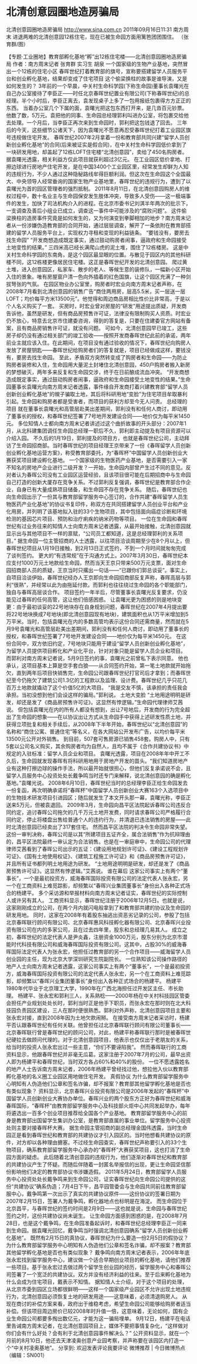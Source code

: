 # 北清创意园圈地造房骗局

北清创意园圈地造房骗局
http://www.sina.com.cn  2011年09月16日11:31  南方周末
进退两难的北清创意园12栋住宅，现在已被生命园方面用篱笆团团围住。 （张育群/图）

【专题·工业圈地】教育部孵化基地“孵”出12栋住宅楼——北清创意园圈地造房骗局
作者：南方周末记者 张育群 实习生 胡泉
一个国家级的生物产业基地，突然冒出一个12栋的住宅小区
春晖世纪打着教育部的旗号，宣称要搭建留学人员服务平台和创业孵化基地，结果却变成了住宅项目
这个偷梁换柱的故事是谁导演，又是如何发生的？
3年前的一个早晨，中关村生命科学园(下称生命园)董事长袁曙光在自己办公室接待了李臣正——时任北京春晖世纪置业有限公司(下称春晖世纪)的总经理。半个小时后，李臣正离去，袁发现桌子上多了一包用报纸包裹得方方正正的东西。
当着办公室几个下属的面，袁曙光把这包东西打开来，是几沓百元钞票。他数了数，5万元。袁把他的同事、生命园总经理郭利叫进办公室，将包裹交给他去处理。一个月后，当李臣正再次来到生命园时，郭利把这包钱退了回去。
三年后的今天，这些细节公诸天下，因为袁曙光不愿意再忍受春晖世纪打着工业园区旗号违规做住宅开发。
春晖世纪2007年2月拿着一份和教育部共同兴建“留学人员创新创业孵化基地”的合同(后来被证实是假合同)，在中关村生命科学园低价拿到了一块研发用地，却盖起了12栋LOFT住宅楼“北清创意园”，卖给了450名购房者。据袁曙光透露，相关利益方仅此项目就获利超过3亿元。
在工业园区低价拿地、打擦边球进行房地产住宅开发，是在中国3400个工业园区里，经常发生却鲜为人知的违规行为，不少人通过这种隐秘路线牟得巨额利润。但这次在生命园这个全国最大、中央领导人经常垂询的国家生物产业基地里，春晖世纪的违规行为，遭到了以袁曙光为首的园区管理者的强烈抵制。
2011年8月11日，在北清创意园购房人的维权过程中，数十名业主与生命园保安发生肢体冲突，导致多人受伤——这一极端事件的发生，加快了司法机构介入的进程。在北京市委书记刘淇半年两次的批示下，一支调查及善后小组业已成立，调查这一事件中可能涉及的“腐败问题”。
这件偷梁换柱的造房事件究竟是如何发生的，又为何演变到拳脚相加的地步？南方周末记者从一份涉嫌伪造教育部的合同开始，通过层层调查，解开了一条依附在教育部搭建的留学人员服务平台上，实现权力寻租和变现的利益链条。
“要钱没有，要房去找生命园”
“开发商想造成既定事实，通过鼓动购房者闹事，逼政府和生命园接受土地变性的结果。”
三四米高已经长满爬山虎的泥土堆，围住了12栋楼房。
这是中关村生命科学园的东南角，是这个园区最显眼的位置。与散见于园区内的其他科研楼不同，这12栋楼更像居民住宅楼。这正是春晖世纪开发的北清创意园。
爬过黄土堆，进入创意园区，私家车、散步的老人、等候生意的装修队，一幅新小区开始入住的景象。唯有房屋窗户清一色向外插着的红色国旗，让这个园区充满了一种剑拔弩张的气氛。
在园区物业办公室里，购房者时宏业向南方周末记者声称，在2008年7月看到北清创意园的销售广告“商住两用房，层高5.5米，买一层送一层LOFT；均价每平方米13500元”。他觉得和周边商品房相比性价比非常高，于是以个人名义购买了一套。
买房时，时宏业曾对房屋的“研发”用途提出质疑，开发商告诉他，虽然是研发，但有商品房预售许可证，法律没有限制购买人资质。时宏业仍不放心，特意去北京市住建委咨询，得到的答复是，只要在住建委官方网站有备案，且有商品房销售许可证，就没有问题。
可如今，北清创意园早已竣工，这些房子却仍没有通过相关部门的竣工验收——按照开发商春晖世纪此前的承诺，两年前业主就应该入住。在此期间，在项目没有通过验收的情况下，春晖世纪向购房人发放了房屋钥匙——春晖世纪给购房者们的答复就是，项目已经做成这样，要钱没有，要房去找生命园。
至此，矛盾双方突然转变成了购房者和生命园——为防止购房者装修和入住，生命园用大量泥土封堵住北清创意园，450户购房者搬入新房的梦想破灭，两年多来反复和生命园交涉，终于在日前酿成流血冲突。
“开发商想造成既定事实，通过鼓动购房者闹事，逼政府和生命园接受土地变性的结果。”生命园董事长袁曙光向南方周末记者透露，事件缘自开发商打着兴建教育部“留学人员创新创业孵化基地”的幌子骗取土地，其后将科研用地“变脸”为住宅项目牟取暴利引起。生命园和购房者都是受害者，而项目的获利方却至今无人问责。
总经理的项目
就在董事长袁曙光和高管层赴美出差期间，郭利没有和任何人商讨，即动用了董事长的授权，和春晖世纪签署了7号地开发建设合同——地价仅为每平米1450元。
多位知情人士都向南方周末记者讲述过这个曲折故事的开头部分：2007年1月，从北科建集团调任生命园总经理一职后不久，郭利即主动提及有项目资源可以介绍入园。
不久后的1月19日，郭利提及的项目方，也就是春晖世纪公司，主动拜访了生命园招商部。当时春晖世纪的项目经理王京带来了一份《春晖留学人员创新创业孵化基地运营方案》，称受教育部委托，为“春晖杯”中国留学人员创新创业大赛获奖项目建设孵化基地。
一个国家级的生物医药产业基地，是否需要引入一家不知名的房地产企业进行二级开发？一开始，生命园内部曾产生过不同的意见。反对者认为春晖公司没有工业园区运营经验，且该项目很可能在后期招商中与生命园自己打造的创新大厦存在竞争关系。不过郭利反复强调，春晖世纪是教育部合作企业，自身已有大量成熟项目储备，和生命园不存在竞争关系。
随后，春晖世纪也向生命园出示了一份其与教育部留学服务中心签订的，合作共建“春晖留学人员生物医药产业化基地”的协议书复印件，称双方在共同搭建留学人员创业平台和产业化用房，并列明了该基地拟入驻的33个生物项目，其中包括面向癌症诊断和环境检测的基因芯片项目、预防和治疗痢疾的纳米药物等项目。
一位在生命园和春晖世纪有过业务往来的知情人士向南方周末记者透露，从最开始接触，北清创意园就显示出与其他项目不一样的禀赋，“公司员工都知道，这是总经理郭利的关系项目。”
据生命园一位主管招商的人士透露，以往项目洽谈周期至少在8个月以上，但春晖世纪项目从1月19日接触，到2月13日正式签约，不到一个月时间就匆匆完成了谈判签约。
更大的“有违常规”在于沟通方式上。2007年3月30日，春晖世纪本应支付1000万元土地款给生命园，然而当天王京只带来500万元支票，面对生命园招商部人员的质疑，王京当时只撂出一句话——“已跟你们郭总谈妥”。事实上，自项目洽谈伊始，春晖世纪经办人王京即向生命园招商部反复声称，春晖高层与郭利“很熟”，并经常以此为由拖延付款。而郭利也往往绕过生命园的各个职能部门，独自与春晖高层谈合作。
项目签约一年半后，尽管董事长袁曙光反复要求，仍没能见过春晖的任何高管，这让他们倍感困惑。
让袁曙光更为困惑的则是地块变更：由于最初谈妥的22号地块存在自身规划问题，春晖世纪在2007年4月提出要将22号地块换成7号地块(即北清创意园现有地块)，建筑面积也从1万平米增加到5万平米。当时，包括袁曙光在内的多数高管均表示这份合同还需商量，然而就在5月9号袁曙光和高管层赴美出差期间，郭利没有和任何人商讨，即动用了董事长的授权，和春晖世纪签署了7号地开发建设合同——地价仅为每平米1450元。
在这份合同中，双方依旧约定，7号地块只能用于建设“留学人员创新创业孵化基地”，为留学人员提供项目孵化和产业化平台，针对对象只能是留学人员企业和项目。
而郭利对南方周末记者说，5月9日签约的事，袁曙光之前曾私下表示同意。
他也承认，这项目基本上算是空手套白狼——从合同签约开始，第一笔土地款就开始拖欠，直到两年后项目快销售完，生命园公司跟春晖世纪打官司后才拿到；而春晖世纪至今仍拖欠了建筑公司1.3亿的工程款以及监理、设计费。春晖世纪几乎只花几百万土地款就撬动了这个价值5亿的大项目。
“我是交友不慎，该承担的责任我会承担。当初没想到他们会设这样的骗局。”郭利说。
土地大变脸
“土地用途明明是研发，却还是发了《商品房预售许可证》。这显然有悖逻辑。”生命园代理律师艾茜说。
但包括袁曙光在内的所有人都没有想到，出让7号地后，开发商的行为完全超出了生命园的想象——在以协议出让方式从生命园手中获得上述研发性质土地，并获得立项批复和相关手续后，从2008年下半年开始，春晖世纪以“北清创意园”的名称和“商住公寓、普通住宅”等名义，在各大网站公开发布广告，以均价每平米13500元公开对外销售。
到目前，507套可售房源已销售458套。购房人中，只有5套以公司名义购买，其余购房者均为自然人，且均不属于《合作共建协议书》中规定的入驻标准：留学人员企业和项目。
袁曙光透露，项目在2008年年中开工不久后，生命园就发现春晖有将科研用地用于房地产开发的苗头。“我们知道房地产业有这种打擦边球的操作手法，所以最开始就很担心，但他们反复承诺说不会，且留学人员服务中心投资处处长戴争鸣当时还专门来解释，说北清创意园的确是孵化基地。”袁曙光说。
2008年6月10日，春晖世纪当时的总经理李臣正给生命园发去一份复函，再次明确承诺将“春晖杯”中国留学人员创新创业大赛163个入选项目中的生物技术研发项目引进园区；随后就发生了本文开头那一幕，袁曙光称，李臣正送来5万元，但被袁退回。
2009年3月，生命园向昌平区法院起诉春晖公司违反合同约定，追讨春晖公司拖欠的几千万元土地开发费，同时请求春晖公司严格履行合同约定，停止将楼盘出售给普通个人的违约行为，并清退已违法销售的房屋——此时北清创意园已经卖出了317套住宅。
然而昌平区法院的判决令生命园非常失望。这份一审判决称，春晖公司是以其“所建项目五证齐全，属合法销售”作为抗辩理由的，昌平区法院最终一审认定为合法销售。也是在一审庭审中，生命园公司的代理律师艾茜看到了春晖公司出示的五证：《建设用地规划许可证》、《建设工程规划许可证》、《国有土地使用权证》、《建筑工程施工许可证》和《商品房预售许可证》，并且所有证书都列明土地用途为研发。
“土地用途明明是研发，却还是发了《商品房预售许可证》。这显然有悖逻辑。”艾茜说。
谁在幕后
这家公司事实上有两个“董事长”，一个是最初投资方，威海春晖国际投资有限公司的法定代表人张永宏，另一个在工商资料上难觅踪影，却频繁以“春晖兴业集团董事长”身份出入各种正式场合的杨建平。
多个采访源和举报材料向南方周末记者证实，春晖世纪的实际控制人或许另有其人。
工商资料显示，春晖世纪注册于2006年12月5日。也就是说，这家刚刚成立的公司，在两个月内就闪电般拿到了和教育部共建的协议及生命园的研发用地。
同时，这家在2008年有着股东抽逃出资恶劣记录的公司，参股了包括北京春晖联行顾问有限公司、北京春晖惠风科技孵化器有限公司、北京春晖兴业投资有限公司在内的多家公司，且在过去四年里，股东和总经理几易其人。
成立之初，春晖世纪的法定代表人是尹炎鑫，注册资金1000万元，股东分别为北京市潜能时代科技有限公司和威海春晖国际投资有限公司。这其中，占股30%的威海春晖国际法定代表人为张永宏，他担任过教育部的另一个合作项目——威海留学人员创业园的主任，现为北京大学深圳研究生院副院长。
一位熟知该公司操作路径的地产人士向南方周末记者透露，这家公司事实上有两个“董事长”，一个是最初投资方，威海春晖国际投资有限公司的法定代表人张永宏，另一个在工商资料上难觅踪影，却频繁以“春晖兴业集团董事长”身份出入各种正式场合的杨建平。
杨建平1980年代毕业于北京理工大学，1990年在广西北海担任过开发区主任、市长助理。
杨建平、张永宏和郭利三人，关系熟稔——2000年杨在中关村科技园区管委会担任产业规划处处长时，郭利当时正是他手下职员，而张永宏在那时则在北大科技园负责园区建设，三人在那时便很熟悉。郭利对外声称，北清创意园项目主要和张永宏对接，直到2008年因为土地欠款闹掰。
在接受南方周末记者采访时，杨建平否认跟春晖世纪有任何关联。他曾担任过北京春晖联行顾问有限公司董事长——北京春晖联行曾是春晖世纪的顾问公司，对此，杨建平称春晖联行那时是被春晖世纪硬拉去做顾问代理的。对于北清创意园项目，他表示也仅仅出于老朋友的关系，给当时的投资人张永宏出过一些主意，“你们不要诬陷我”。
然而春晖联行的工商资料显示，他跟春晖世纪并非毫无瓜葛。这家注册于2007年7月的公司，最早出资人即为杨建平和春晖世纪，当时双方各占60%和40%的股份。
一位不愿透露姓名的地产人士告诉南方周末记者，2006年杨建平曾经找过他，想拉他入伙以教育部孵化基地的名义圈工业园区用地做住宅开发。
真假协议
为什么教育部留学服务中心明知有人伪造他们公章和签名诈骗，却不报案？教育部其他留学孵化基地是否也有类似现象？
资料显示，北京春晖兴业投资有限公司是2006年发起的“春晖杯”中国留学人员创新创业大赛协办单位。春晖兴业的两个股东方正好为春晖世纪和威海春晖国际，“春晖杯”由教育部留学服务中心及科技部火炬中心共同发起举办，每年将遴选出一百多个创业项目推荐给全国各个产业基地。
教育部留学服务中心的前身是教育部出国留学生集训办公室，是教育部直属的事业单位。留学服务中心投资处则主要对接春晖杯大赛。
据生命园主管招商的副总经理金国伟透露，当时生命园正是看到春晖世纪和教育部的共建协议才引入园区的。当时他想看共建协议的原件，对方却以各种理由搪塞。不过经生命园查实，春晖世纪声称要引入的33个生物项目，确系教育部留学服务中心承办的“春晖杯”大赛获奖项目，这也打消了生命园方面的疑虑。
此后随着北清创意园的违规行为，他们逐渐对春晖世纪和教育部的共建协议产生了怀疑。而随后伴随着一封匿名举报信的出现，更让生命园坚信那份影响他们决定的教育部协议书涉嫌造假。
2011年5月24日，教育部留学人员服务中心投资处处长戴争鸣来到生命园公司，证实春晖世纪向生命园公司提供的这份“共建协议”确系伪造；7月4日下午，昌平园管委会与生命园共同前往教育部留服中心，戴争鸣第一次出示了真实的共建协议原件——这份协议的签署日期为2007年2月15日，签署人为戴争鸣，孵化器地点也标明是在海淀。
而生命园位于北京昌平，与春晖世纪的签约时间是2月9日——这也就是说，生命园与春晖世纪签约之时，这份共建协议尚未诞生。
让生命园方面感到困惑的是，在2008年7月28日，也是这个戴争鸣，在生命园准备起诉时，和春晖世纪总经理李臣正一同来到生命园。据袁曙光回忆，戴争鸣当时强调北清创意园确系“留学人员创新创业孵化基地”。
既然有2月15日的真协议，春晖世纪为什么要造一份2月5日的假协议？为什么教育部留学服务中心明知有人伪造他们公章和签名诈骗，却不报案？教育部其他留学孵化基地是否也有类似现象？
戴争鸣向南方周末记者表示，2006年年底张永宏找到留学服务中心，建议做一个适合早期创业项目的孵化基地，请他们推荐一些项目。基于张永宏过去做过两个留学生创业园的经历，留学服务中心和春晖公司签署了一个宽泛的共建协议。双方并没有经济利益的往来。至于后来孵化基地为什么会成为住宅项目，戴表示不知情。
据知情人士介绍，对于这个项目的处理，从北京市委到园区立场都很鲜明——这样一个国家级产业园区不允许出现土地违规行为，北清创意园必须恢复土地的研发用途——这意味着，必须清退购房人。
从现在商讨的补偿方案来看，政府出于维稳考虑，希望生命园公司能够给购房者适当补偿。但该项目周边房价已较2008年时升值一倍，这意味着，无论如何，国有企业生命园公司都要多掏出数亿元，才能为这一骗局埋单。
9月12日，杨建平在电话里告诫南方周末记者，在北清创意园项目上，媒体不要把事情复杂化，“这样做对你们会有什么好处？会有利于北清创意园事件解决么？”
公开资料显示，就在一个月前的8月10日，他还去天津凌奥创意产业园考察，并声称要在该园区内打造一个“中关村凌奥基地”。
分享到: 欢迎发表评论我要评论
微博推荐 | 今日微博热点（编辑：SN001）

